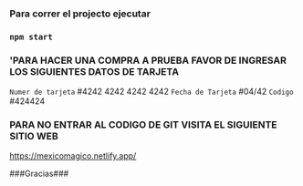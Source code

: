 ### Para correr el projecto ejecutar
### `npm start`

### 'PARA HACER UNA COMPRA A PRUEBA FAVOR DE INGRESAR LOS SIGUIENTES DATOS DE TARJETA

`Numer de tarjeta` #4242 4242 4242 4242
`Fecha de Tarjeta` #04/42
`Codigo` #424424


### PARA NO ENTRAR AL CODIGO DE GIT VISITA EL SIGUIENTE SITIO WEB

https://mexicomagico.netlify.app/


###Gracias###